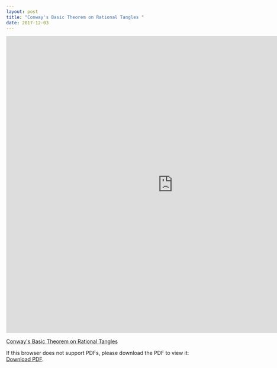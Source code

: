 ```yaml
---
layout: post
title: "Conway's Basic Theorem on Rational Tangles "
date: 2017-12-03
---
```

<iframe width='900' height='800' src='http://billchuang.com/files/Topo_William.\
pdf' frameborder='0' allowfullscreen></iframe>

<a href="http://billchuang.com/files/Topo_William.pdf" target="_blank">Conway's Basic Theorem on Rational Tangles </a>
<p>If this browser does not support PDFs, please download the PDF to view it: <a href="http://billchuang.com/files/Topo_William.pdf">Download PDF</a>.</p>